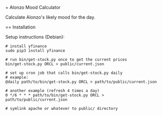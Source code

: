 = Alonzo Mood Calculator

Calculate Alonzo's likely mood for the day.

== Installation

Setup instructions (Debian):

    # install yfinance
    sudo pip3 install yfinance

    # run bin/get-stock.py once to get the current prices
    bin/get-stock.py ORCL > public/current.json
    
    # set up cron job that calls bin/get-stock.py daily
    # example:
    @daily path/to/bin/get-stock.py ORCL > path/to/public/current.json

    # another example (refresh 4 times a day)
    0 */6 * * * path/to/bin/get-stock.py ORCL > path/to/public/current.json

    # symlink apache or whatever to public/ directory
